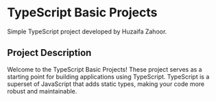 # TypeScript Basic Projects

Simple TypeScript project developed by Huzaifa Zahoor.

## Project Description

Welcome to the TypeScript Basic Projects! These project serves as a starting point for building applications using TypeScript. TypeScript is a superset of JavaScript that adds static types, making your code more robust and maintainable.